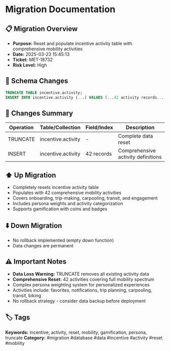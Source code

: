 # Migration Documentation

## 📋 Migration Overview
- **Purpose:** Reset and populate incentive activity table with comprehensive mobility activities
- **Date:** 2025-03-23 15:45:13
- **Ticket:** MET-18732
- **Risk Level:** High

## 🔧 Schema Changes
```sql
TRUNCATE TABLE incentive.activity;
INSERT INTO incentive.activity (...) VALUES (...42 activity records...);
```

## 📝 Changes Summary
| Operation | Table/Collection | Field/Index | Description |
|-----------|-----------------|-------------|-------------|
| TRUNCATE | incentive.activity | - | Complete data reset |
| INSERT | incentive.activity | 42 records | Comprehensive activity definitions |

## ⬆️ Up Migration
- Completely resets incentive activity table
- Populates with 42 comprehensive mobility activities
- Covers onboarding, trip-making, carpooling, transit, and engagement
- Includes persona weights and activity categorization
- Supports gamification with coins and badges

## ⬇️ Down Migration
- No rollback implemented (empty down function)
- Data changes are permanent

## ⚠️ Important Notes
- **Data Loss Warning:** TRUNCATE removes all existing activity data
- **Comprehensive Reset:** 42 activities covering full mobility spectrum
- Complex persona weighting system for personalized experiences
- Activities include: favorites, notifications, trip planning, carpooling, transit, biking
- No rollback strategy - consider data backup before deployment

## 🏷️ Tags
**Keywords:** incentive, activity, reset, mobility, gamification, persona, truncate
**Category:** #migration #database #data #incentive #activity #reset #mobility